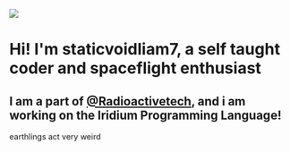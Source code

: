 ![](https://www.vaisala.com/sites/default/files/styles/16_9_liftup_extra_large/public/images/LIFT-Mars%20the%20Red%20Planet-1600x900.jpg?itok=YXq-Cv1K)
# Hi! I'm staticvoidliam7, a self taught coder and spaceflight enthusiast
## I am a part of [@Radioactivetech](https://github.com/radioactivetech), and i am working on the Iridium Programming Language!


earthlings act very weird
